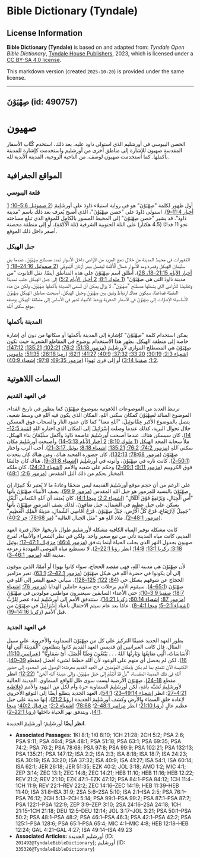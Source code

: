 # Bible Dictionary (Tyndale)

## License Information

**Bible Dictionary (Tyndale)** is based on and adapted from: _Tyndale Open Bible Dictionary_, [Tyndale House Publishers](https://tyndaleopenresources.com/), 2023, which is licensed under a [CC BY-SA 4.0 license](https://creativecommons.org/licenses/by-sa/4.0/legalcode.en).

This markdown version (created `2025-10-20`) is provided under the same license.



--------------------------------

## صِهْيَوْنَ (id: 490757)

صهيون
=====

الحصن اليبوسي في أورشليم الذي استولى داود عليه. بعد ذلك، استخدم كُتَّاب الأسفار المقدسة صهيون للإشارة إلى مناطق أخرى من أورشليم واستخدمت كإشارة للمدينة بأكملها. كما استخدمت صهيون لوصف، من الناحية الروحية، المدينة الأبدية لله.

المواقع الجغرافية
-----------------

### قلعة اليبوسي

أول ظهور لكلمة "صِهْيَوْنَ" هو في رواية استيلاء دَاودَ على أورشَلِيمَ ([2 صموئيل 5:6–10؛](https://ref.ly/2Sam5:6-2Sam5:10) [1 أخبار 11:4–9](https://ref.ly/1Chr11:4-1Chr11:9)). استولى دَاودَ على "حصن صِهْيَوْنَ"، الذي أصبح يُعرف بعد ذلك باسم "مدينة دَاودَ". قد يشير "حصن صِهْيَوْنَ" إلى المحيط المسور بالكامل للموقع الذي تبلغ مساحته نحو 11 فدانًا (4\.5 هكتار) على التلة الجنوبية الشرقية (تلة ٱلْأَكَمَةِ)، أو إلى منطقة محصنة أصغر داخل ذلك الموقع.

### جبل الهيكل

التغييرات في محيط المدينة من خلال دمج المزيد من الأراضي داخل الأسوار تمدد مصطلح صِهْيَوْنَ. عندما بنى سلَيْمَانَ الهيكل وقصره ومد الأسوار شمال ٱلْأَكَمَةِ ليشمل بيدر أرْنَان ٱلْيَبوسِيِّ ([2 صموئيل 24:16–18؛](https://ref.ly/2Sam24:16-2Sam24:18) [1 أخبار الأيام 21:15–18، 28](https://ref.ly/1Chr21:15-1Chr21:18,1Chr21:28))، أُطلق اسم صِهْيَوْنَ على هذه المناطق أيضًا. نقل التابوت "من مدينة دَاودَ التي هي صِهْيَوْنَ" ([1 ملوك 8:1](https://ref.ly/1Kgs8:1); [2 أخبار الأيام 5:2](https://ref.ly/2Chr5:2)) إلى جبل الهيكل جلب تمديدًا وتقليصًا للأراضي التي يشملها مصطلح "صِهْيَوْنَ". لا يزال يمكن أن تُسمى المدينة بأكملها صِهْيَوْنَ، ولكن من هذه النقطة فصاعدًا، سيكون هناك ارتباط وثيق بين صِهْيَوْنَ وجبل الهيكل. أصبحت مناطق الهيكل صِهْيَوْنَ الأساسية؛ الإشارات إلى صِهْيَوْنَ في الأسفار الشعرية ووعظ الأنبياء تشير في الأساس إلى منطقة الهيكل بوصفه موقع سكنى ٱللهِ.

### المدينة بأكملها

يمكن استخدام كلمة "صِهْيَوْنَ" كإشارة إلى المدينة بأكملها أو سكانها من دون أي إشارة خاصة إلى منطقة الهيكل. يظهر هذا الاستخدام بوضوح في المقاطع الشعرية حيث تكون صِهْيَوْنَ هي المصطلح الموازي لأورشَلِيمَ ([مزمور 51:18؛](https://ref.ly/Ps51:18) [76:2؛](https://ref.ly/Ps76:2) [102:21؛](https://ref.ly/Ps102:21) [135:21؛](https://ref.ly/Ps135:21) [147:12؛](https://ref.ly/Ps147:12) [إشعياء 2:3؛](https://ref.ly/Isa2:3) [30:19؛](https://ref.ly/Isa30:19) [33:20؛](https://ref.ly/Isa33:20) [37:32؛](https://ref.ly/Isa37:32) [40:9؛](https://ref.ly/Isa40:9) [41:27؛](https://ref.ly/Isa41:27) [62:1؛](https://ref.ly/Isa62:1) [إرميا 26:18؛](https://ref.ly/Jer26:18) [51:35؛](https://ref.ly/Jer51:35) [عاموس 1:2؛](https://ref.ly/Amos1:2) [صفنيا 3:14](https://ref.ly/Zeph3:14)) أو إلى قرى يَهوذَا ([مزمور 69:35؛](https://ref.ly/Ps69:35) [97:8؛](https://ref.ly/Ps97:8) [إشعياء 40:9](https://ref.ly/Isa40:9)).

السمات اللاهوتية
----------------

### في العهد القديم

ترتبط العديد من الموضوعات اللاهوتية بموضوع صِهْيَوْنَ كما يتطور في تاريخ الفداء. الموضوع السائد لصِهْيَوْنَ كمكان سكنى ٱللهِ، المكان الذي يكون فيه ٱللهِ في وسط شعبه، يتصل بالموضوع الأكبر عِمَّانوئِيلَ، "ٱللهِ معنا" كما كان عمود النار والسحاب فوق المسكن خلال تجوال البرية، كذلك عندما وصلت إِسْرَائِيلَ إلى المكان الذي اختاره ٱللهِ ([تثنية 12:5–14](https://ref.ly/Deut12:5-Deut12:14))، كان سيسكن هناك. عندما أصبحت أورشَلِيمَ عاصمة دَاودَ وأكمل سلَيْمَانَ بناء الهيكل، ملأ سحابة المجد الهيكل ([1 ملوك 8:10؛](https://ref.ly/1Kgs8:10) [2 أخبار الأيام 5:13–14](https://ref.ly/2Chr5:13-2Chr5:14)) وأصبحت أورشَلِيمَ مكان سكنى ٱللهِ ([مزمور 74:2؛](https://ref.ly/Ps74:2) [76:2؛](https://ref.ly/Ps76:2) [135:21؛](https://ref.ly/Ps135:21) [إشعياء 8:18؛](https://ref.ly/Isa8:18) [يوئيل 3:17–21](https://ref.ly/Joel3:17-Joel3:21)). أحب الرب واختار صِهْيَوْنَ ([مزمور 78:68؛](https://ref.ly/Ps78:68) [132:13](https://ref.ly/Ps132:13)). كان حضوره المجيد هناك، ومن هناك كان يتحدث ([50:1–2](https://ref.ly/Ps50:1-Ps50:2)). كانت ناره في صِهْيَوْنَ، وأتونه في أورشَلِيمَ ([إشعياء 31:8–9](https://ref.ly/Isa31:8-Isa31:9)). هناك كان جالسًا فوق الكروبيم ([مزمور 9:11؛](https://ref.ly/Ps9:11) [99:1–2](https://ref.ly/Ps99:1-Ps99:2)) وحكم على شعبه والأمم ([إشعياء 24:23](https://ref.ly/Isa24:23)). كان ملكه المختار يحكم من ذلك التل المقدس ([مزمور 2:6؛](https://ref.ly/Ps2:6) [48:1](https://ref.ly/Ps48:1)).

على الرغم من أن حجم موقع أورشَلِيمَ القديمة ليس ضخمًا وعادةً ما لا يُعتبر تلًا كبيرًا، إن صِهْيَوْنَ بالنسبة للمزمور هو جبل ٱللهِ المقدس ([مزمور 99:9](https://ref.ly/Ps99:9)). يصف الأنبياء صِهْيَوْنَ بأنها "أْسِ ٱلْجِبَالِ، وَيَرْتَفِعُ فَوْقَ ٱلتِّلَالِ" ([إشعياء 2:2؛](https://ref.ly/Isa2:2) [ميخا 4:1](https://ref.ly/Mic4:1)). كان يُعتقد أن ٱللهِ الكنعاني ٱلْبَعْلِ يسكن على جبل عظيم في الشمال، جبل صَافونَ، لذلك يصف المزمور صِهْيَوْنَ بأنها "جَمِيلُ ٱلِٱرْتِفَاعِ، فَرَحُ كُلِّ ٱلْأَرْضِ، جَبَلُ صِهْيَوْنَ. فَرَحُ أَقَاصِي ٱلشِّمَالِ، مَدِينَةُ ٱلْمَلِكِ ٱلْعَظِيمِ" ([مزمور 48:1–2](https://ref.ly/Ps48:1-Ps48:2)). ملاذ ٱللهِ هو "مثل الجبال العالية" ([مز 78:68؛](https://ref.ly/Ps78:68) [حز 40:2](https://ref.ly/Ezek40:2)).

كانت مشكلة توفير المياه الكافية مشكلة لأورشليم طوال تاريخها. خلال فترة العهد القديم، كانت مياه المدينة تأتي من نبع صغير واحد. ولكن في نظر الشعراء والأنبياء، تُفرح صهيون بجدول النهر الذي يجلب الحياة أينما يتدفق ([مزمور 46:4؛](https://ref.ly/Ps46:4) [حزقيال 47:1–12؛](https://ref.ly/Ezek47:1-Ezek47:12) [يوئيل 3:18؛](https://ref.ly/Joel3:18) [زكريا 13:1؛](https://ref.ly/Zech13:1) [14:8؛](https://ref.ly/Zech14:8) انظر [رؤيا 22:1–2](https://ref.ly/Rev22:1-Rev22:2)). لا تستطيع مياه الفوضى المهددة زعزعة مدينة الله ([مزمور 46:1–3](https://ref.ly/Ps46:1-Ps46:3)).

لأن صِهْيَوْنَ هي مدينة ٱللهِ، فهي مقصد الحجاج، سواء كانوا يهودًا أو أممًا، الذين يتوقون إلى أن يكونوا في حضرة ٱللهِ في هيكل صِهْيَوْنَ ([مزمور 42:1–2؛](https://ref.ly/Ps42:1-Ps42:2) [63:1](https://ref.ly/Ps63:1)). تعبر مزامير الحجاج عن شوقهم بشكل حي ([84؛](https://ref.ly/Ps84:1-Ps84:12) [122؛](https://ref.ly/Ps122:1-Ps122:9) [125–128](https://ref.ly/Ps125:1-Ps128:6)). سيأتي جميع البشر إلى ٱللهِ في صِهْيَوْنَ ([65:1–4](https://ref.ly/Ps65:1-Ps65:4)). سيقوم الأمم برحلات حج سنوية حاملين الهدايا ([مزمور 76؛](https://ref.ly/Ps76:1-Ps76:12) [إشعياء 18:7؛](https://ref.ly/Isa18:7) [صفنيا 3:9–10](https://ref.ly/Zeph3:9-Zeph3:10)); حتى الأعداء السابقين سيعتبرون مواطنين مولودين في صِهْيَوْنَ ([مزمور 87؛](https://ref.ly/Ps87:1-Ps87:7) [إشعياء 60:14؛](https://ref.ly/Isa60:14) [زكريا 14:21](https://ref.ly/Zech14:21)). ستتدفق الأمم إلى أورشَلِيمَ لبدء عصر لِلرَّبِّ ([إشعياء 2:1–5؛](https://ref.ly/Isa2:1-Isa2:5) [ميخا 4:1–8](https://ref.ly/Mic4:1-Mic4:8)). عامًا بعد عام سيتم الاحتفال بأعياد إِسْرَائِيلَ في صِهْيَوْنَ من قبل الأمم ([زكريا 14:16–19](https://ref.ly/Zech14:16-Zech14:19)).

### في العهد الجديد

يطور العهد الجديد عميقًا التركيز على كل من صِهْيَوْنَ السماوية والأخروية. على سبيل المثال، قال كاتب العبرانيين إن قديسي العهد القديم كانوا يتطلعون "ٱلْمَدِينَةَ ٱلَّتِي لَهَا ٱلْأَسَاسَاتُ، ٱلَّتِي صَانِعُهَا وَبَارِئُهَا ٱللهُ . . . يَبْتَغُونَ وَطَنًا أَفْضَلَ، أَيْ سَمَاوِيًّا" ([عبرانيين 11:10، 16](https://ref.ly/Heb11:10,Heb11:16))، لكن لم يحصل أي منهم على الوعود لأن ٱللهِ خطط لشيء أفضل (مقطع [39–40](https://ref.ly/Heb11:39-Heb11:40)). الكنيسة الآن تتمتع بما لم يكن بإمكان المؤمنين في العهد القديم معرفته: الوصول غير المحدود إلى حضور ٱللهِ في تلك المدينة المقدسة، "بَلْ قَدْ أَتَيْتُمْ إِلَى جَبَلِ صِهْيَوْنَ، وَإِلَى مَدِينَةِ ٱللهِ ٱلْحَيِّ" ([12:22](https://ref.ly/Heb12:22)؛ انظر مقطع [18–24](https://ref.ly/Heb12:18-Heb12:24)). صِهْيَوْنَ الأرضية ليست سوى ظل للواقع السماوي. المدينة الحالية لأورشَلِيمَ تُشَبَّه بأَمَةِ، لكن أورشَلِيمَ السماوية حرة وأم لكل من اليهود والأمم ([غلاطية 4:21–27](https://ref.ly/Gal4:21-Gal4:27)؛ انظر [إشعياء 49:14–23](https://ref.ly/Isa49:14-Isa49:23)؛ [54:1](https://ref.ly/Isa54:1)). العهد الجديد يتطلع أيضًا إلى التوقع الأخروي لإعادة خلق السماء والأرض وكشف أورشَلِيمَ الجديدة ([رؤيا 21:2](https://ref.ly/Rev21:2)). إنها مدينة على جبل عظيم عالٍ ([رؤيا 21:10](https://ref.ly/Rev21:10)؛ انظر [مزامير 48:1–2](https://ref.ly/Ps48:1-Ps48:2)؛ [78:68](https://ref.ly/Ps78:68)؛ [إشعياء 2:2](https://ref.ly/Isa2:2)؛ [حزقيال 40:2](https://ref.ly/Ezek40:2)؛ [ميخا 4:1](https://ref.ly/Mic4:1))، ويتدفق نهر الحياة داخلها ([رؤيا 22:1–2](https://ref.ly/Rev22:1-Rev22:2)).

**انظر أيضًا** أورشَلِيمَ؛ أورشَلِيمَ الجديدة.

* **Associated Passages:** 1KI 8:1; 1KI 8:10; 1CH 21:28; 2CH 5:2; PSA 2:6; PSA 9:11; PSA 46:4; PSA 48:1; PSA 51:18; PSA 63:1; PSA 69:35; PSA 74:2; PSA 76:2; PSA 78:68; PSA 97:8; PSA 99:9; PSA 102:21; PSA 132:13; PSA 135:21; PSA 147:12; ISA 2:2; ISA 2:3; ISA 8:18; ISA 18:7; ISA 24:23; ISA 30:19; ISA 33:20; ISA 37:32; ISA 40:9; ISA 41:27; ISA 54:1; ISA 60:14; ISA 62:1; JER 26:18; JER 51:35; EZK 40:2; JOL 3:18; AMO 1:2; MIC 4:1; ZEP 3:14; ZEC 13:1; ZEC 14:8; ZEC 14:21; HEB 11:10; HEB 11:16; HEB 12:22; REV 21:2; REV 21:10; EZK 47:1–EZK 47:12; PSA 84:1–PSA 84:12; 1CH 11:4–1CH 11:9; REV 22:1–REV 22:2; ZEC 14:16–ZEC 14:19; HEB 11:39–HEB 11:40; ISA 31:8–ISA 31:9; 2SA 5:6–2SA 5:10; ISA 2:1–ISA 2:5; PSA 76:1–PSA 76:12; 2CH 5:13–2CH 5:14; PSA 99:1–PSA 99:2; PSA 87:1–PSA 87:7; PSA 122:1–PSA 122:9; ZEP 3:9–ZEP 3:10; 2SA 24:16–2SA 24:18; 1CH 21:15–1CH 21:18; DEU 12:5–DEU 12:14; JOL 3:17–JOL 3:21; PSA 50:1–PSA 50:2; PSA 48:1–PSA 48:2; PSA 46:1–PSA 46:3; PSA 42:1–PSA 42:2; PSA 125:1–PSA 128:6; PSA 65:1–PSA 65:4; MIC 4:1–MIC 4:8; HEB 12:18–HEB 12:24; GAL 4:21–GAL 4:27; ISA 49:14–ISA 49:23
* **Associated Articles:** أورشليم الجديدة (ID: `201492@TyndaleBibleDictionary`); أورشليم (ID: `335326@TyndaleBibleDictionary`)

